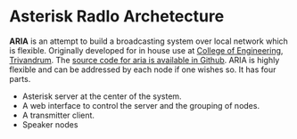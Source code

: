 # Asterisk RadIo Archetecture

__ARIA__ is an attempt to build a broadcasting system over local network which is flexible. Originally developed for in house use at [College of Engineering, Trivandrum](http://cet.ac.in). The [source code for aria is available in Github](https://github.com/AriaCET).
ARIA is highly flexible and can be addressed by each node if one wishes so. It has four parts.

 - Asterisk server at the center of the system.
 - A web interface to control the server and the grouping of nodes.
 - A transmitter client.
 - Speaker nodes

